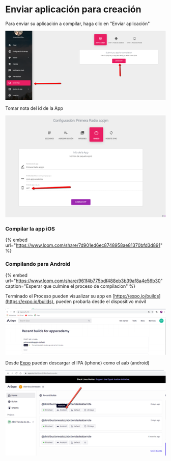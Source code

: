 # Enviar aplicación para creación

Para enviar su aplicación a compilar, haga clic en "Enviar aplicación"

![](../.gitbook/assets/submit.png)

Tomar nota del id de la App 

![](../.gitbook/assets/enviar_app.png)

### Compilar la app iOS

{% embed url="https://www.loom.com/share/7d901ed6ec8748958ae81370bfd3d891" %}

### Compilando para Android

{% embed url="https://www.loom.com/share/961f4b775bdf488eb3b39af8a4e56b30" caption="Esperar que culmine el proceso de compilacion" %}





Terminado el Proceso pueden visualizar su app en [https://expo.io/builds](https://expo.io/builds), pueden probarla desde el dispositivo móvil

![](../.gitbook/assets/enviar_app2.png)



 Desde [Expo](https://expo.io/dashboard/) pueden descargar el IPA \(iphone\) como el aab \(android\)

![](../.gitbook/assets/image%20%2820%29.png)

